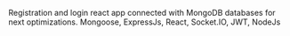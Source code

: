 Registration and login react app connected with MongoDB databases for next optimizations. 
Mongoose, ExpressJs, React, Socket.IO, JWT, NodeJs
